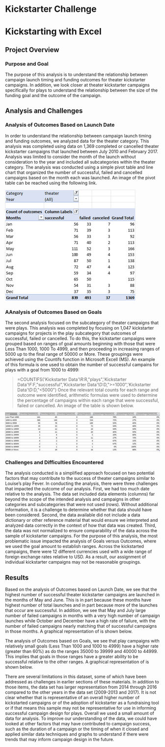 # Kickstarter Challenge

# Kickstarting with Excel

## Project Overview
### Purpose and Goal
The purpose of this analysis is to understand the relationship between campaign launch timing and funding outcomes for theater kickstarter campaigns. In addition, we look closer at theater kickstarter campaigns specifically for plays to understand the relationship between the size of the funding goal and the outcome of the campaign.
 
## Analysis and Challenges
### Analysis of Outcomes Based on Launch Date
In order to understand the relationship between campaign launch timing and funding outcomes, we analyzed data for the theater category. This analysis was completed using data on 1,369 completed or cancelled theater kickstarter campaigns that launched between July 2010 and February 2017. Analysis was limited to consider the month of the launch without consideration to the year and included all subcategories within the theater category. The analysis was conducted using a simple pivot table and line chart that organized the number of successful, failed and cancelled campaigns based on the month each was launched. An image of the pivot table can be reached using the following link.

![Launch Month and Outcomes Pivot Table](https://github.com/jessica1258/kickstarter_challenge/blob/main/Outcomes_vs_Launch_pivot.png)

### AAnalysis of Outcomes Based on Goals
The second analysis focused on the subcategory of theater campaigns that were plays. This analysis was completed by focusing on 1,047 kickstarter campaigns for projects in the play subcategory that outcomes of successful, failed or cancelled. To do this, the kickstarter campaigns were grouped based on ranges of goal amounts beginning with those that were Less Than 1000, 1000 To 4999, and then proceeding in increasing ranges of 5000 up to the final range of 50000 or More. These groupings were achieved using the Countifs function in Microsoft Excell (MS). An example of this formula is one used to obtain the number of successful campains for plays with a goal from 1000 to 4999:
>=COUNTIFS('Kickstarter Data'!$R:$R,"plays",'Kickstarter Data'!$F:$F,"successful",'Kickstarter Data'!$D:$D,">=1000",'Kickstarter Data'!$D:$D,"<5000")
Once the relevant total counts for each range and outcome were identified, arithmetic formulas were used to determine the percentage of campaigns within each range that were successful, failed or cancelled. An image of the table is shown below.

![Goals and Outcomes Pivot Table](https://github.com/jessica1258/kickstarter_challenge/blob/main/Outcomes_vs_Goals_Table.png)

### Challenges and Difficulties Encountered
The analysis conducted is a simplified approach focused on two potential factors that may contribute to the success of theater campaigns similar to Louise’s play Fever. In conducting the analysis, there were three challenges that impacted the outcome of our analysis. First, we had too much date relative to the analysis. The data set included data elements (columns) far beyond the scope of the intended analysis and campaigns in other categories and subcategories that were not used (rows). Without additional information, it is a challenge to determine whether that data should have been considered. Second, the data available did not include a data dictionary or other reference material that would ensure we interpreted and analyzed data correctly in the context of how that data was created. Third, the data was not normalized to ensure comparability of the data across the sample of kickstarter campaigns. For the purpose of this analysis, the most problematic issue impacted the analysis of Goals versus Outcomes, where we used the goal amount to establish ranges. Across the kickstarted campaigns, there were 12 different currencies used with a wide range of foreign exchange rates relative to USD. As a result, our assignment of individual kickstarter campaigns may not be reasonable groupings.
## Results
Based on the analysis of Outcomes based on Launch Date, we see that the highest number of successful theater kickstarter campaigns are launched in the months of May and June. This is in part because these months have highest number of total launches and in part because more of the launches that occur are successful. In addition, we see that May and July large number of failed campaigns in months with a very high number of campaign launches while October and December have a high rate of failure, with the number of failed campaigns nearly matching that of successful campaigns in those months. A graphical representation of is shown below.
 
The analysis of Outcomes based on Goals, we see that play campaigns with relatively small goals (Less Than 1000 and 1000 to 4999) have a higher rate (greater than 60%) as do the ranges 35000 to 39999 and 40000 to 44999. This implies that goals in those ranges have a greater ability to be successful relative to the other ranges. A graphical representation of is shown below.
 
There are several limitations in this dataset, some of which have been addressed as challenges in earlier sections of these materials. In addition to those items, the data set has larger representation from 2014 through 2016 compared to the other years in the data set (2009-2013 and 2017). It is not clear whether that is representative of an overall higher number of kickstarted campaigns or of the adoption of kickstarter as a fundraising tool or if that means this sample may not be representative for use in informing successful campaign design for plays.
Overall we used a small amount of data for analysis. To improve our understanding of the data, we could have looked at other factors that may have contributed to campaign success, such as the duration of a campaign or the timing of when it closed and applied similar data techniques and graphs to understand if there were trends that may inform campaign design in the future.
